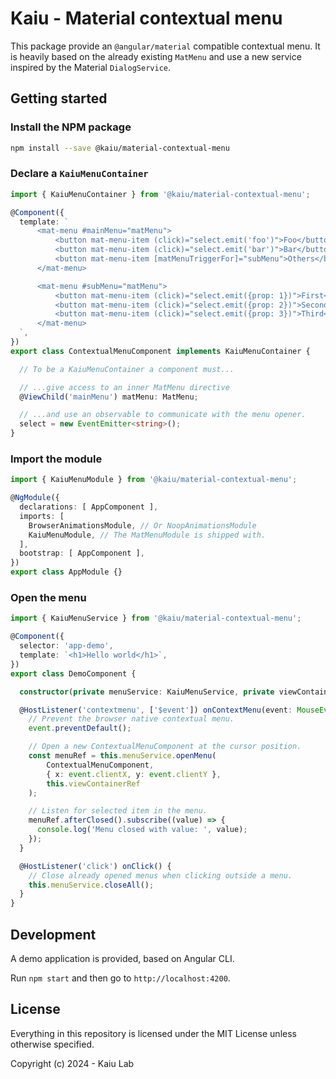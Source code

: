 # Kaiu - Material contextual menu

This package provide an `@angular/material` compatible contextual menu.
It is heavily based on the already existing `MatMenu` and use a new service inspired
by the Material `DialogService`.

## Getting started

### Install the NPM package

```sh
npm install --save @kaiu/material-contextual-menu
```

### Declare a `KaiuMenuContainer`

```typescript
import { KaiuMenuContainer } from '@kaiu/material-contextual-menu';

@Component({
  template: `
      <mat-menu #mainMenu="matMenu">
          <button mat-menu-item (click)="select.emit('foo')">Foo</button>
          <button mat-menu-item (click)="select.emit('bar')">Bar</button>
          <button mat-menu-item [matMenuTriggerFor]="subMenu">Others</button>
      </mat-menu>

      <mat-menu #subMenu="matMenu">
          <button mat-menu-item (click)="select.emit({prop: 1})">First</button>
          <button mat-menu-item (click)="select.emit({prop: 2})">Second</button>
          <button mat-menu-item (click)="select.emit({prop: 3})">Third</button>
      </mat-menu>
  `,
})
export class ContextualMenuComponent implements KaiuMenuContainer {

  // To be a KaiuMenuContainer a component must...

  // ...give access to an inner MatMenu directive
  @ViewChild('mainMenu') matMenu: MatMenu;

  // ...and use an observable to communicate with the menu opener.
  select = new EventEmitter<string>();
}
```

### Import the module

```typescript
import { KaiuMenuModule } from '@kaiu/material-contextual-menu';

@NgModule({
  declarations: [ AppComponent ],
  imports: [
    BrowserAnimationsModule, // Or NoopAnimationsModule
    KaiuMenuModule, // The MatMenuModule is shipped with.
  ],
  bootstrap: [ AppComponent ],
})
export class AppModule {}
```

### Open the menu

```typescript
import { KaiuMenuService } from '@kaiu/material-contextual-menu';

@Component({
  selector: 'app-demo',
  template: `<h1>Hello world</h1>`,
})
export class DemoComponent {

  constructor(private menuService: KaiuMenuService, private viewContainerRef: ViewContainerRef) {}

  @HostListener('contextmenu', ['$event']) onContextMenu(event: MouseEvent) {
    // Prevent the browser native contextual menu.
    event.preventDefault();

    // Open a new ContextualMenuComponent at the cursor position.
    const menuRef = this.menuService.openMenu(
        ContextualMenuComponent,
        { x: event.clientX, y: event.clientY },
        this.viewContainerRef
    );

    // Listen for selected item in the menu.
    menuRef.afterClosed().subscribe((value) => {
      console.log('Menu closed with value: ', value);
    });
  }

  @HostListener('click') onClick() {
    // Close already opened menus when clicking outside a menu.
    this.menuService.closeAll();
  }
}
```

## Development

A demo application is provided, based on Angular CLI.

Run `npm start` and then go to `http://localhost:4200`.

## License

Everything in this repository is licensed under the MIT License unless otherwise specified.

Copyright (c) 2024 - Kaiu Lab
